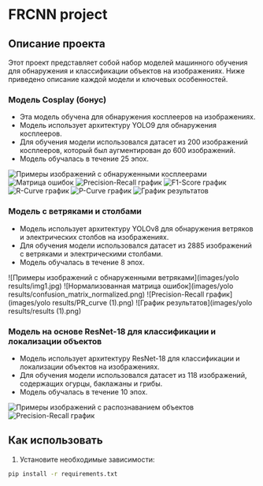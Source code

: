 # FRCNN project

## Описание проекта

Этот проект представляет собой набор моделей машинного обучения для обнаружения и классификации объектов на изображениях. Ниже приведено описание каждой модели и ключевых особенностей.

### Модель Cosplay (бонус)

- Эта модель обучена для обнаружения косплееров на изображениях.
- Модель использует архитектуру YOLO9 для обнаружения косплееров.
- Для обучения модели использовался датасет из 200 изображений косплееров, который был аугментирован до 600 изображений.
- Модель обучалась в течение 25 эпох.

![Примеры изображений с обнаруженными косплеерами](images/exp4/img1.jpg)
![Матрица ошибок](images/exp4/confusion_matrix.png)
![Precision-Recall график](images/exp4/PR_curve.png)
![F1-Score график](images/exp4/F1_curve.png)
![R-Curve график](images/exp4/R_curve.png)
![P-Curve график](images/exp4/P_curve.png)
![График результатов](images/exp4/results.png)

### Модель с ветряками и столбами

- Модель использует архитектуру YOLOv8 для обнаружения ветряков и электрических столбов на изображениях.
- Для обучения модели использовался датасет из 2885 изображений с ветряками и электрическими столбами.
- Модель обучалась в течение 8 эпох.

![Примеры изображений с обнаруженными ветряками](images/yolo results/img1.jpg)
![Нормализованная матрица ошибок](images/yolo results/confusion_matrix_normalized.png)
![Precision-Recall график](images/yolo results/PR_curve (1).png)
![График результатов](images/yolo results/results (1).png)

### Модель на основе ResNet-18 для классификации и локализации объектов

- Модель использует архитектуру ResNet-18 для классификации и локализации объектов на изображениях.
- Для обучения модели использовался датасет из 118 изображений, содержащих огурцы, баклажаны и грибы.
- Модель обучалась в течение 10 эпох.

![Примеры изображений с распознаванием объектов](images/exp4/train_batch0.jpg)
![Precision-Recall график](images/exp4/PR_curve.png)

## Как использовать

1. Установите необходимые зависимости:

```bash
pip install -r requirements.txt
